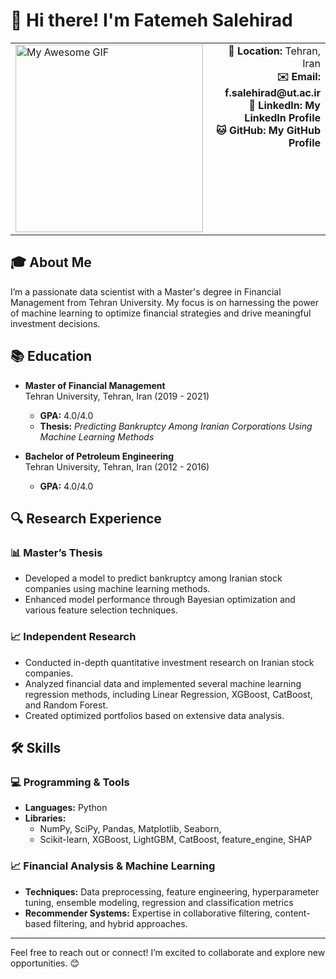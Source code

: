 # 👋 Hi there! I'm Fatemeh Salehirad

<table style="border: none; width: 100%;">
    <tr>
        <td style="vertical-align: top; width: 50%; border: none;">
            <div align="left">
                <img src="https://user-images.githubusercontent.com/113302094/211284885-f4291eef-88a6-48cb-a06e-28c3481a75b0.gif" alt="My Awesome GIF" width="300px">
            </div>
        </td>
        <td style="vertical-align: top; width: 50%; border: none; text-align: right;">
            <div style="text-align: right;">
                <p style="margin: 0; font-weight: bold;">📍 Location: <span style="font-weight: normal;">Tehran, Iran</span></p>
                <p style="margin: 0; font-weight: bold;">✉️ Email: <a href="mailto:f.salehirad@ut.ac.ir" style="text-decoration: none;">f.salehirad@ut.ac.ir</a></p>
                <p style="margin: 0; font-weight: bold;">🔗 LinkedIn: <a href="https://www.linkedin.com/in/fatemeh-salehi-rad-29a62922b/" style="text-decoration: none;">My LinkedIn Profile</a></p>
                <p style="margin: 0; font-weight: bold;">🐱 GitHub: <a href="https://github.com/FatemehSalehiRad" style="text-decoration: none;">My GitHub Profile</a></p>
            </div>
        </td>
    </tr>
</table>

## 🎓 About Me

I’m a passionate data scientist with a Master's degree in Financial Management from Tehran University. My focus is on harnessing the power of machine learning to optimize financial strategies and drive meaningful investment decisions. 

## 📚 Education

- **Master of Financial Management**  
  Tehran University, Tehran, Iran (2019 - 2021)  
  - **GPA:** 4.0/4.0  
  - **Thesis:** *Predicting Bankruptcy Among Iranian Corporations Using Machine Learning Methods*  

- **Bachelor of Petroleum Engineering**  
  Tehran University, Tehran, Iran (2012 - 2016)  
  - **GPA:** 4.0/4.0  

## 🔍 Research Experience

### 📊 Master’s Thesis
- Developed a model to predict bankruptcy among Iranian stock companies using machine learning methods.
- Enhanced model performance through Bayesian optimization and various feature selection techniques.

### 📈 Independent Research
- Conducted in-depth quantitative investment research on Iranian stock companies.
- Analyzed financial data and implemented several machine learning regression methods, including Linear Regression, XGBoost, CatBoost, and Random Forest.
- Created optimized portfolios based on extensive data analysis.

## 🛠️ Skills

### 💻 Programming & Tools
- **Languages:** Python  
- **Libraries:** 
  - NumPy, SciPy, Pandas, Matplotlib, Seaborn, 
  - Scikit-learn, XGBoost, LightGBM, CatBoost, feature_engine, SHAP

### 📈 Financial Analysis & Machine Learning
- **Techniques:** Data preprocessing, feature engineering, hyperparameter tuning, ensemble modeling, regression and classification metrics
- **Recommender Systems:** Expertise in collaborative filtering, content-based filtering, and hybrid approaches.


---

Feel free to reach out or connect! I’m excited to collaborate and explore new opportunities. 😊
